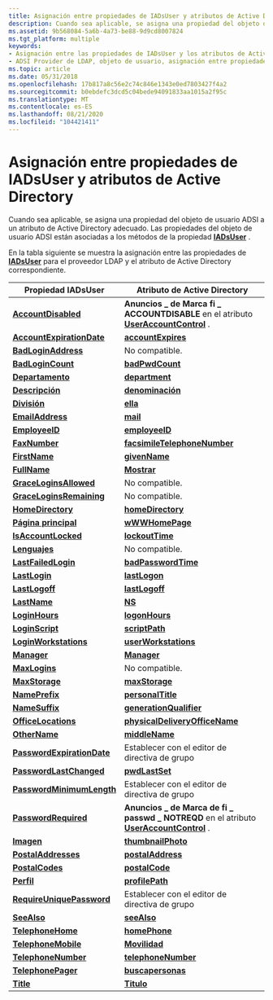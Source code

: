 ```yaml
---
title: Asignación entre propiedades de IADsUser y atributos de Active Directory
description: Cuando sea aplicable, se asigna una propiedad del objeto de usuario ADSI a un atributo de Active Directory adecuado. Las propiedades del objeto de usuario ADSI están asociadas a los métodos de la propiedad IADsUser.
ms.assetid: 9b568084-5a6b-4a73-be88-9d9cd8007824
ms.tgt_platform: multiple
keywords:
- Asignación entre las propiedades de IADsUser y los atributos de Active Directory ADSI
- ADSI Provider de LDAP, objeto de usuario, asignación entre propiedades de IADsUser y atributos de Active Directory
ms.topic: article
ms.date: 05/31/2018
ms.openlocfilehash: 17b817a8c56e2c74c846e1343e0ed7803427f4a2
ms.sourcegitcommit: b0ebdefc3dcd5c04bede94091833aa1015a2f95c
ms.translationtype: MT
ms.contentlocale: es-ES
ms.lasthandoff: 08/21/2020
ms.locfileid: "104421411"
---
```

# <a name="mapping-between-iadsuser-properties-and-active-directory-attributes"></a>Asignación entre propiedades de IADsUser y atributos de Active Directory

Cuando sea aplicable, se asigna una propiedad del objeto de usuario ADSI a un atributo de Active Directory adecuado. Las propiedades del objeto de usuario ADSI están asociadas a los métodos de la propiedad [**IADsUser**](/windows/desktop/api/Iads/nn-iads-iadsuser) .

En la tabla siguiente se muestra la asignación entre las propiedades de [**IADsUser**](/windows/desktop/api/Iads/nn-iads-iadsuser) para el proveedor LDAP y el atributo de Active Directory correspondiente.



| Propiedad IADsUser                                           | Atributo de Active Directory                                                                                  |
|-------------------------------------------------------------|-------------------------------------------------------------------------------------------------------------|
| [**AccountDisabled**](iadsuser-property-methods.md)        | **Anuncios \_ de Marca fi \_ ACCOUNTDISABLE** en el atributo [**UserAccountControl**](/windows/desktop/ADSchema/a-useraccountcontrol) .  |
| [**AccountExpirationDate**](iadsuser-property-methods.md)  | [**accountExpires**](/windows/desktop/ADSchema/a-accountexpires)                                                             |
| [**BadLoginAddress**](iadsuser-property-methods.md)        | No compatible.                                                                                              |
| [**BadLoginCount**](iadsuser-property-methods.md)          | [**badPwdCount**](/windows/desktop/ADSchema/a-badpwdcount)                                                                   |
| [**Departamento**](iadsuser-property-methods.md)             | [**department**](/windows/desktop/ADSchema/a-department)                                                                     |
| [**Descripción**](iadsuser-property-methods.md)            | [**denominación**](/windows/desktop/ADSchema/a-description)                                                                   |
| [**División**](iadsuser-property-methods.md)               | [**ella**](/windows/desktop/ADSchema/a-division)                                                                         |
| [**EmailAddress**](iadsuser-property-methods.md)           | [**mail**](/windows/desktop/ADSchema/a-mail)                                                                                 |
| [**EmployeeID**](iadsuser-property-methods.md)             | [**employeeID**](/windows/desktop/ADSchema/a-employeeid)                                                                     |
| [**FaxNumber**](iadsuser-property-methods.md)              | [**facsimileTelephoneNumber**](/windows/desktop/ADSchema/a-facsimiletelephonenumber)                                         |
| [**FirstName**](iadsuser-property-methods.md)              | [**givenName**](/windows/desktop/ADSchema/a-givenname)                                                                       |
| [**FullName**](iadsuser-property-methods.md)               | [**Mostrar**](/windows/desktop/ADSchema/a-displayname)                                                                   |
| [**GraceLoginsAllowed**](iadsuser-property-methods.md)     | No compatible.                                                                                              |
| [**GraceLoginsRemaining**](iadsuser-property-methods.md)   | No compatible.                                                                                              |
| [**HomeDirectory**](iadsuser-property-methods.md)          | [**homeDirectory**](/windows/desktop/ADSchema/a-homedirectory)                                                               |
| [**Página principal**](iadsuser-property-methods.md)               | [**wWWHomePage**](/windows/desktop/ADSchema/a-wwwhomepage)                                                                   |
| [**IsAccountLocked**](iadsuser-property-methods.md)        | [**lockoutTime**](/windows/desktop/ADSchema/a-lockouttime)                                                                   |
| [**Lenguajes**](iadsuser-property-methods.md)              | No compatible.                                                                                              |
| [**LastFailedLogin**](iadsuser-property-methods.md)        | [**badPasswordTime**](/windows/desktop/ADSchema/a-badpasswordtime)                                                           |
| [**LastLogin**](iadsuser-property-methods.md)              | [**lastLogon**](/windows/desktop/ADSchema/a-lastlogon)                                                                       |
| [**LastLogoff**](iadsuser-property-methods.md)             | [**lastLogoff**](/windows/desktop/ADSchema/a-lastlogoff)                                                                     |
| [**LastName**](iadsuser-property-methods.md)               | [**NS**](/windows/desktop/ADSchema/a-sn)                                                                                     |
| [**LoginHours**](iadsuser-property-methods.md)             | [**logonHours**](/windows/desktop/ADSchema/a-logonhours)                                                                     |
| [**LoginScript**](iadsuser-property-methods.md)            | [**scriptPath**](/windows/desktop/ADSchema/a-scriptpath)                                                                     |
| [**LoginWorkstations**](iadsuser-property-methods.md)      | [**userWorkstations**](/windows/desktop/ADSchema/a-userworkstations)                                                         |
| [**Manager**](iadsuser-property-methods.md)                | [**Manager**](/windows/desktop/ADSchema/a-manager)                                                                           |
| [**MaxLogins**](iadsuser-property-methods.md)              | No compatible.                                                                                              |
| [**MaxStorage**](iadsuser-property-methods.md)             | [**maxStorage**](/windows/desktop/ADSchema/a-maxstorage)                                                                     |
| [**NamePrefix**](iadsuser-property-methods.md)             | [**personalTitle**](/windows/desktop/ADSchema/a-personaltitle)                                                               |
| [**NameSuffix**](iadsuser-property-methods.md)             | [**generationQualifier**](/windows/desktop/ADSchema/a-generationqualifier)                                                   |
| [**OfficeLocations**](iadsuser-property-methods.md)        | [**physicalDeliveryOfficeName**](/windows/desktop/ADSchema/a-physicaldeliveryofficename)                                     |
| [**OtherName**](iadsuser-property-methods.md)              | [**middleName**](/windows/desktop/ADSchema/a-middlename)                                                                     |
| [**PasswordExpirationDate**](iadsuser-property-methods.md) | Establecer con el editor de directiva de grupo                                                                               |
| [**PasswordLastChanged**](iadsuser-property-methods.md)    | [**pwdLastSet**](/windows/desktop/ADSchema/a-pwdlastset)                                                                     |
| [**PasswordMinimumLength**](iadsuser-property-methods.md)  | Establecer con el editor de directiva de grupo                                                                               |
| [**PasswordRequired**](iadsuser-property-methods.md)       | **Anuncios \_ de Marca de fi \_ passwd \_ NOTREQD** en el atributo [**UserAccountControl**](/windows/desktop/ADSchema/a-useraccountcontrol) . |
| [**Imagen**](iadsuser-property-methods.md)                | [**thumbnailPhoto**](/windows/desktop/ADSchema/a-thumbnailphoto)                                                             |
| [**PostalAddresses**](iadsuser-property-methods.md)        | [**postalAddress**](/windows/desktop/ADSchema/a-postaladdress)                                                               |
| [**PostalCodes**](iadsuser-property-methods.md)            | [**postalCode**](/windows/desktop/ADSchema/a-postalcode)                                                                     |
| [**Perfil**](iadsuser-property-methods.md)                | [**profilePath**](/windows/desktop/ADSchema/a-profilepath)                                                                   |
| [**RequireUniquePassword**](iadsuser-property-methods.md)  | Establecer con el editor de directiva de grupo                                                                               |
| [**SeeAlso**](iadsuser-property-methods.md)                | [**seeAlso**](/windows/desktop/ADSchema/a-seealso)                                                                           |
| [**TelephoneHome**](iadsuser-property-methods.md)          | [**homePhone**](/windows/desktop/ADSchema/a-homephone)                                                                       |
| [**TelephoneMobile**](iadsuser-property-methods.md)        | [**Movilidad**](/windows/desktop/ADSchema/a-mobile)                                                                             |
| [**TelephoneNumber**](iadsuser-property-methods.md)        | [**telephoneNumber**](/windows/desktop/ADSchema/a-telephonenumber)                                                           |
| [**TelephonePager**](iadsuser-property-methods.md)         | [**buscapersonas**](/windows/desktop/ADSchema/a-pager)                                                                               |
| [**Title**](iadsuser-property-methods.md)                  | [**Titulo**](/windows/desktop/ADSchema/a-title)                                                                               |



 

 

 
